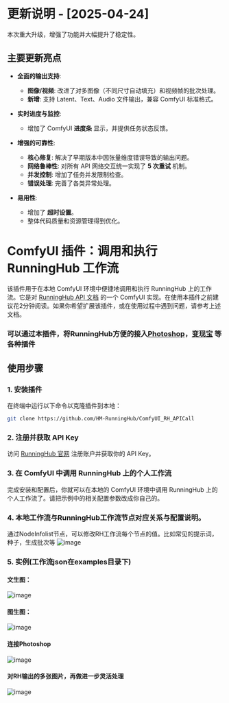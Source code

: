 # 更新说明 - [2025-04-24]

本次重大升级，增强了功能并大幅提升了稳定性。

## 主要更新亮点

*   **全面的输出支持**:
    *   **图像/视频**: 改进了对多图像（不同尺寸自动填充）和视频帧的批次处理。
    *   **新增**: 支持 Latent、Text、Audio 文件输出，兼容 ComfyUI 标准格式。

*   **实时进度与监控**:
    *   增加了 ComfyUI **进度条** 显示，并提供任务状态反馈。
*   **增强的可靠性**:
    *   **核心修复**: 解决了早期版本中因张量维度错误导致的输出问题。
    *   **网络鲁棒性**: 对所有 API 网络交互统一实现了 **5 次重试** 机制。
    *   **并发控制**: 增加了任务并发限制检查。
    *   **错误处理**: 完善了各类异常处理。

*   **易用性**:
    *   增加了 **超时设置**。
    *   整体代码质量和资源管理得到优化。


# ComfyUI 插件：调用和执行 RunningHub 工作流

该插件用于在本地 ComfyUI 环境中便捷地调用和执行 RunningHub 上的工作流。它是对 [RunningHub API 文档](https://gold-spleen-bf1.notion.site/RunningHub-API-1432ece0cf5f8026aaa8e4b9190f6f8e) 的一个 ComfyUI 实现。在使用本插件之前建议花2分钟阅读。如果你希望扩展该插件，或在使用过程中遇到问题，请参考上述文档。
### 可以通过本插件，将RunningHub方便的接入[Photoshop](https://github.com/NimaNzrii/comfyui-photoshop)，[变现宝](https://github.com/zhulu111/ComfyUI_Bxb) 等各种插件

## 使用步骤

### 1. 安装插件
在终端中运行以下命令以克隆插件到本地：
```bash
git clone https://github.com/HM-RunningHub/ComfyUI_RH_APICall
```
### 2. 注册并获取 API Key
访问 [RunningHub 官网](https://www.runninghub.cn) 注册账户并获取你的 API Key。

### 3. 在 ComfyUI 中调用 RunningHub 上的个人工作流
完成安装和配置后，你就可以在本地的 ComfyUI 环境中调用 RunningHub 上的个人工作流了。请把示例中的相关配置参数改成你自己的。

### 4. 本地工作流与RunningHub工作流节点对应关系与配置说明。
通过NodeInfolist节点，可以修改RH工作流每个节点的值。比如常见的提示词，种子，生成批次等
![image](https://github.com/user-attachments/assets/e6d76026-13bb-4ee7-8bcf-2cbc64a046ce)

### 5. 实例(工作流json在examples目录下)
#### 文生图：
![image](https://github.com/user-attachments/assets/3b00beeb-1d0d-4fc2-b635-d31cfcf06887)
#### 图生图：
![image](https://github.com/user-attachments/assets/552bf53c-8913-474e-838a-c110e9dbc6d0)
#### 连接Photoshop
![image](https://github.com/user-attachments/assets/72c7ff4a-f6ef-43d5-a95c-242fbff5aafc)
#### 对RH输出的多张图片，再做进一步灵活处理
![image](https://github.com/user-attachments/assets/d28488f4-c5e5-436d-a9fd-50f9083ef3ff)
